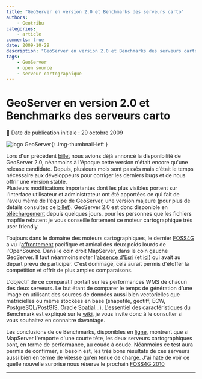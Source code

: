 ```yaml
---
title: "GeoServer en version 2.0 et Benchmarks des serveurs carto"
authors:
    - Geotribu
categories:
    - article
comments: true
date: 2009-10-29
description: "GeoServer en version 2.0 et Benchmarks des serveurs carto"
tags:
    - GeoServer
    - open source
    - serveur cartographique
---
```


# GeoServer en version 2.0 et Benchmarks des serveurs carto

:calendar: Date de publication initiale : 29 octobre 2009

![logo GeoServer](https://cdn.geotribu.fr/img/logos-icones/logiciels_librairies/geoserver.png "logo GeoServer"){: .img-thumbnail-left }

Lors d'un précédent [billet](http://geotribu.net/node/122) nous avions déjà annoncé la disponibilité de GeoServer 2.0, néanmoins à l'époque cette version n'était encore qu'une release candidate. Depuis, plusieurs mois sont passés mais c'était le temps nécessaire aux développeurs pour corriger les derniers bugs et de nous offrir une version stable.  
Plusieurs modifications importantes dont les plus visibles portent sur l'interface utilisateur et administrateur ont été apportées ce qui fait de l'aveu même de l'équipe de GeoServer, une version majeure (pour plus de détails consultez ce [billet](http://blog.geoserver.org/2009/10/26/geoserver-2-0-released/)). GeoServer 2.0 est donc disponible en [téléchargement](http://geoserver.org/display/GEOS/GeoServer+2.0.0) depuis quelques jours, pour les personnes que les fichiers mapfile rebutent je vous conseille fortement ce moteur cartographique très user friendly.

Toujours dans le domaine des moteurs cartographiques, le dernier [FOSS4G](http://2009.foss4g.org/) a vu l'[affrontement](http://wiki.osgeo.org/wiki/Benchmarking_2009) pacifique et amical des deux poids lourds de l'OpenSource. Dans le coin droit MapServer, dans le coin gauche GeoServer. Il faut néanmoins noter l'[absence d'Esri](http://lists.osgeo.org/pipermail/benchmarking/2009-October/000353.html) (et [ici](http://fuzzytolerance.info/2009/10/esri-withdraws-from-foss4g-wms-shootout/)) qui avait au départ prévu de participer. C'est dommage, cela aurait permis d'étoffer la compétition et offrir de plus amples comparaisons.

L'objectif de ce comparatif portait sur les performances WMS de chacun des deux serveurs. Le but étant de comparer le temps de génération d'une image en utilisant des sources de données aussi bien vectorielles que matricielles ou même stockées en base (shapefile, geotiff, ECW, PostgreSQL/PostGIS, Oracle Spatial...). L'essentiel des caractéristiques du Benchmark est expliqué sur le [wiki](http://wiki.osgeo.org/wiki/Benchmarking_2009), je vous invite donc à le consulter si vous souhaitez en connaitre davantage.

Les conclusions de ce Benchmarks, disponibles en [ligne](https://www.slideshare.net/gatewaygeomatics.com/wms-performance-shootout), montrent que si MapServer l'emporte d'une courte tête, les deux serveurs cartographiques sont, en terme de performance, au coude à coude. Néanmoins ce test aura permis de confirmer, si besoin est, les très bons résultats de ces serveurs aussi bien en terme de vitesse qu'en tenue de charge. J'ai hate de voir ce quelle nouvelle surprise nous réserve le prochain [FOSS4G 2010](http://2010.foss4g.org/)

----

<!-- geotribu:authors-block -->
